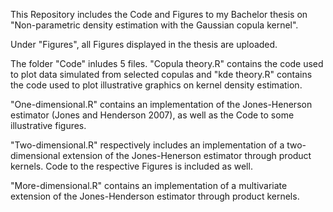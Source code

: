 This Repository includes the Code and Figures to my Bachelor thesis on "Non-parametric density estimation with the Gaussian copula kernel".

Under "Figures", all Figures displayed in the thesis are uploaded.

The folder "Code" inludes 5 files. "Copula theory.R" contains the code used to plot data simulated from selected copulas and "kde theory.R" contains the code used to plot illustrative graphics on kernel density estimation.

"One-dimensional.R" contains an implementation of the Jones-Henerson estimator (Jones and Henderson 2007), as well as the Code to some illustrative figures.

"Two-dimensional.R" respectively includes an implementation of a two-dimensional extension of the Jones-Henerson estimator through product kernels. Code to the respective Figures is included as well.

"More-dimensional.R" contains an implementation of a multivariate extension of the Jones-Henderson estimator through product kernels.
